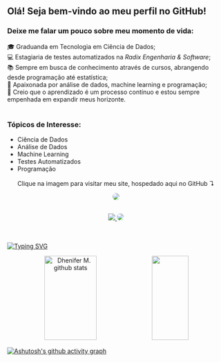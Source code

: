 ## Olá! Seja bem-vindo ao meu perfil no GitHub!

### Deixe me falar um pouco sobre meu momento de vida: 
🎓 Graduanda em Tecnologia em Ciência de Dados;<br>
💻 Estagiaria de testes automatizados na *Radix Engenharia & Software*;<br>
📚 Sempre em busca de conhecimento através de cursos, abrangendo desde programação até estatística;<br>
🌟 Apaixonada por análise de dados, machine learning e programação;<br>
📖 Creio que o aprendizado é um processo contínuo e estou sempre empenhada em expandir meus horizonte.<br>
<br> 

### Tópicos de Interesse:
- Ciência de Dados
- Análise de Dados
- Machine Learning
- Testes Automatizados
- Programação
  <br><br>
Clique na imagem para visitar meu site, hospedado aqui no GitHub ↴
 <div align="center"> 
<p>  <p/>
<a href="https://dhenimoura.github.io/portfolio_01/" target="_blank"><img src="icons8-domínio-100.png" style="border-radius: 30px" target="_blank"></a>
 </div>
  <br>
  
  <div align="center"> 
  <a href="https://www.instagram.com/dhenifermoura/" target="_blank"><img src="https://img.shields.io/badge/-Instagram-%23E4405F?style=for-the-badge&logo=instagram&logoColor=white"</a>
<a href="https://www.linkedin.com/in/dhenifer-moura-58496270/" target="_blank"><img src="https://img.shields.io/badge/-LinkedIn-%230077B5?style=for-the-badge&logo=linkedin&logoColor=white" style="border-radius: 30px" target="_blank"></a> 
 </div>
 
  <br>
  <br>

[![Typing SVG](https://readme-typing-svg.herokuapp.com/?color=008080&size=25&center=true&vCenter=true&width=1000&lines=;GitHub+stats+:%29)](https://git.io/typing-svg)

<div align="center">  
  <img width="49%" height="195px" src="https://github-readme-stats.vercel.app/api?username=DheniMoura&show_icons=true&count_private=true&hide_border=true&title_color=008080&icon_color=008080&text_color=c9d1d9&bg_color=0d1117" alt="Dhenifer M. github stats" /> 
  
  <img width="41%" height="195px" src="https://github-readme-stats.vercel.app/api/top-langs/?username=DheniMoura&layout=compact&hide_border=true&title_color=008080&text_color=008080&bg_color=0d1117" />
</div>


[![Ashutosh's github activity graph](https://github-readme-activity-graph.cyclic.app/graph?username=DheniMoura&bg_color=0d1117&color=A9A9A9&line=008080&point=008080&area=true&hide_border=true)](https://github.com/ashutosh00710/github-readme-activity-graph)


  <br>
  <br>
  <br>




<!-- ![Snake animation](https://github.com/DheniMoura/DheniMoura/blob/output/github-contribution-grid-snake.svg) -->
